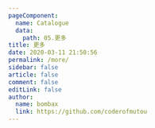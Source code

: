 ```yaml
---
pageComponent:
  name: Catalogue
  data:
    path: 05.更多
title: 更多
date: 2020-03-11 21:50:56
permalink: /more/
sidebar: false
article: false
comment: false
editLink: false
author: 
  name: bombax
  link: https://github.com/coderofmutou
---
```

